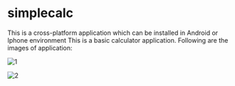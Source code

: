 # simplecalc
This is a cross-platform application which can be installed in Android or Iphone environment
This is a basic calculator application.
Following are the images of application:

![1](https://user-images.githubusercontent.com/43025108/137590970-89cf5e32-1441-49e6-ae79-5a2730a608d7.JPG)

![2](https://user-images.githubusercontent.com/43025108/137590973-5cdd10be-c7b0-4e6e-aaac-0119e56afe92.JPG)

